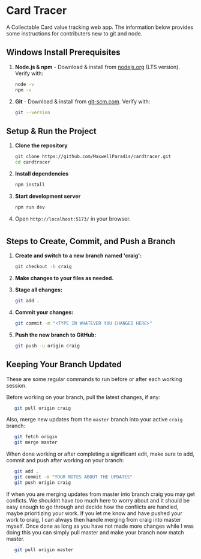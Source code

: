 # Card Tracer
A Collectable Card value tracking web app.  The information below provides some instructions for contributers new to git and node.


## Windows Install Prerequisites

1. **Node.js & npm** - Download & install from [nodejs.org](https://nodejs.org/) (LTS version). Verify with:
   ```sh
   node -v
   npm -v
   ```
2. **Git** - Download & install from [git-scm.com](https://git-scm.com/downloads). Verify with:
   ```sh
   git --version
   ```

## Setup & Run the Project

1. **Clone the repository**
   ```sh
   git clone https://github.com/MaxwellParadis/cardtracer.git
   cd cardtracer
   ```
2. **Install dependencies**
   ```sh
   npm install
   ```
3. **Start development server**
   ```sh
   npm run dev
   ```
4. Open `http://localhost:5173/` in your browser.


#

## Steps to Create, Commit, and Push a Branch

1. **Create and switch to a new branch named 'craig':**

   ```sh
   git checkout -b craig
   ```

2. **Make changes to your files as needed.**

3. **Stage all changes:**

   ```sh
   git add .
   ```

4. **Commit your changes:**

   ```sh
   git commit -m "<TYPE IN WHATEVER YOU CHANGED HERE>"
   ```

5. **Push the new branch to GitHub:**

   ```sh
   git push -u origin craig
   ```

## Keeping Your Branch Updated

These are some regular commands to run before or after each working session.

Before working on your branch, pull the latest changes, if any:

```sh
   git pull origin craig
```

Also, merge new updates from the `master` branch into your active `craig` branch:

```sh
   git fetch origin
   git merge master
```

When done working or after completing a significant edit, make sure to add, commit and push after working on your branch:

```sh
   git add . 
   git commit -m "YOUR NOTES ABOUT THE UPDATES"
   git push origin craig
```

If when you are merging updates from master into branch craig you may get conficts.  We shouldnt have too much here to worry about and it should be easy enough to go through and decide how the conflicts are handled, maybe prioritizing your work.  If you let me know and have pushed your work to craig, I can always then handle merging from craig into master myself.  Once done as long as you have not made more changes while I was doing this you can simply pull master and make your branch now match master.

```sh
   git pull origin master
```





